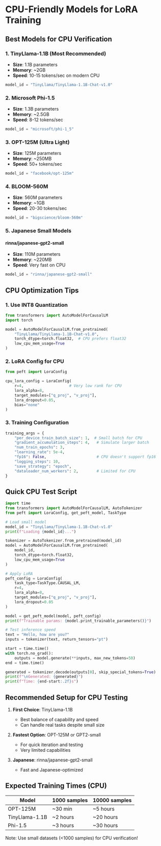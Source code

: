 # CPU-Friendly Models for LoRA Training

## Best Models for CPU Verification

### 1. **TinyLlama-1.1B** (Most Recommended)
- **Size**: 1.1B parameters
- **Memory**: ~2GB
- **Speed**: 10-15 tokens/sec on modern CPU
```python
model_id = "TinyLlama/TinyLlama-1.1B-Chat-v1.0"
```

### 2. **Microsoft Phi-1.5**
- **Size**: 1.3B parameters  
- **Memory**: ~2.5GB
- **Speed**: 8-12 tokens/sec
```python
model_id = "microsoft/phi-1_5"
```

### 3. **OPT-125M** (Ultra Light)
- **Size**: 125M parameters
- **Memory**: ~250MB
- **Speed**: 50+ tokens/sec
```python
model_id = "facebook/opt-125m"
```

### 4. **BLOOM-560M**
- **Size**: 560M parameters
- **Memory**: ~1GB
- **Speed**: 20-30 tokens/sec
```python
model_id = "bigscience/bloom-560m"
```

### 5. **Japanese Small Models**

#### **rinna/japanese-gpt2-small**
- **Size**: 110M parameters
- **Memory**: ~220MB
- **Speed**: Very fast on CPU
```python
model_id = "rinna/japanese-gpt2-small"
```

## CPU Optimization Tips

### 1. Use INT8 Quantization
```python
from transformers import AutoModelForCausalLM
import torch

model = AutoModelForCausalLM.from_pretrained(
    "TinyLlama/TinyLlama-1.1B-Chat-v1.0",
    torch_dtype=torch.float32,  # CPU prefers float32
    low_cpu_mem_usage=True
)
```

### 2. LoRA Config for CPU
```python
from peft import LoraConfig

cpu_lora_config = LoraConfig(
    r=4,                    # Very low rank for CPU
    lora_alpha=8,
    target_modules=["q_proj", "v_proj"],
    lora_dropout=0.05,
    bias="none"
)
```

### 3. Training Configuration
```python
training_args = {
    "per_device_train_batch_size": 1,  # Small batch for CPU
    "gradient_accumulation_steps": 4,   # Simulate larger batch
    "num_train_epochs": 3,
    "learning_rate": 5e-4,
    "fp16": False,                      # CPU doesn't support fp16
    "logging_steps": 10,
    "save_strategy": "epoch",
    "dataloader_num_workers": 2,        # Limited for CPU
}
```

## Quick CPU Test Script

```python
import time
from transformers import AutoModelForCausalLM, AutoTokenizer
from peft import LoraConfig, get_peft_model, TaskType

# Load small model
model_id = "TinyLlama/TinyLlama-1.1B-Chat-v1.0"
print(f"Loading {model_id}...")

tokenizer = AutoTokenizer.from_pretrained(model_id)
model = AutoModelForCausalLM.from_pretrained(
    model_id,
    torch_dtype=torch.float32,
    low_cpu_mem_usage=True
)

# Apply LoRA
peft_config = LoraConfig(
    task_type=TaskType.CAUSAL_LM,
    r=4,
    lora_alpha=8,
    target_modules=["q_proj", "v_proj"],
    lora_dropout=0.05
)

model = get_peft_model(model, peft_config)
print(f"Trainable params: {model.print_trainable_parameters()}")

# Test inference speed
text = "Hello, how are you?"
inputs = tokenizer(text, return_tensors="pt")

start = time.time()
with torch.no_grad():
    outputs = model.generate(**inputs, max_new_tokens=50)
end = time.time()

generated = tokenizer.decode(outputs[0], skip_special_tokens=True)
print(f"\nGenerated: {generated}")
print(f"Time: {end-start:.2f}s")
```

## Recommended Setup for CPU Testing

1. **First Choice**: TinyLlama-1.1B
   - Best balance of capability and speed
   - Can handle real tasks despite small size

2. **Fastest Option**: OPT-125M or GPT2-small
   - For quick iteration and testing
   - Very limited capabilities

3. **Japanese**: rinna/japanese-gpt2-small
   - Fast and Japanese-optimized

## Expected Training Times (CPU)

| Model | 1000 samples | 10000 samples |
|-------|--------------|---------------|
| OPT-125M | ~30 min | ~5 hours |
| TinyLlama-1.1B | ~2 hours | ~20 hours |
| Phi-1.5 | ~3 hours | ~30 hours |

Note: Use small datasets (<1000 samples) for CPU verification!